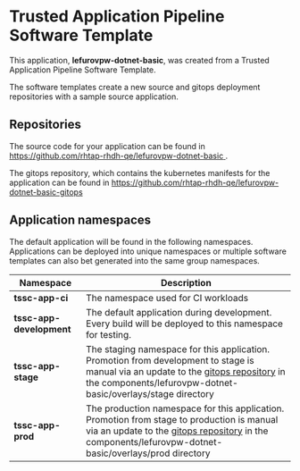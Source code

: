 # Trusted Application Pipeline Software Template

This application, **lefurovpw-dotnet-basic**, was created from a Trusted Application Pipeline Software Template.

The software templates create a new source and gitops deployment repositories with a sample source application. 

## Repositories

The source code for your application can be found in [https://github.com/rhtap-rhdh-qe/lefurovpw-dotnet-basic ](https://github.com/rhtap-rhdh-qe/lefurovpw-dotnet-basic ).
 
The gitops repository, which contains the kubernetes manifests for the application can be found in 
[https://github.com/rhtap-rhdh-qe/lefurovpw-dotnet-basic-gitops ](https://github.com/rhtap-rhdh-qe/lefurovpw-dotnet-basic-gitops ) 

## Application namespaces 

The default application will be found in the following namespaces. Applications can be deployed into unique namespaces or multiple software templates can also bet generated into the same group namespaces.  

|  Namespace   |  Description   |  
| -------- | -------- |
| **tssc-app-ci** | The namespace used for CI workloads |
| **tssc-app-development** | The default application during development. Every build will be deployed to this namespace for testing. |
| **tssc-app-stage** | The staging namespace for this application. Promotion from development to stage is manual via an update to the [gitops repository](https://github.com/rhtap-rhdh-qe/lefurovpw-dotnet-basic-gitops ) in the components/lefurovpw-dotnet-basic/overlays/stage directory |
| **tssc-app-prod** | The production namespace for this application. Promotion from stage to production is manual via an update to the [gitops repository](https://github.com/rhtap-rhdh-qe/lefurovpw-dotnet-basic-gitops ) in the components/lefurovpw-dotnet-basic/overlays/prod directory |